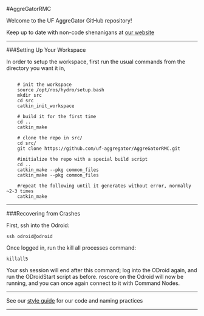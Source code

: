 #AggreGatorRMC

Welcome to the UF AggreGator GitHub repository!

Keep up to date with non-code shenanigans at [our website](http://www.ufaggregator.com "UF Aggregator Official Homepage")

----------------------------------------------------------

###Setting Up Your Workspace

In order to setup the workspace, first run the usual commands from the directory you want it in,
	
```shell

	# init the workspace
	source /opt/ros/hydro/setup.bash
	mkdir src
	cd src
	catkin_init_workspace

	# build it for the first time
	cd ..
	catkin_make

	# clone the repo in src/
	cd src/
	git clone https://github.com/uf-aggregator/AggreGatorRMC.git

	#initialize the repo with a special build script
	cd ..
	catkin_make --pkg common_files
	catkin_make --pkg common_files

	#repeat the following until it generates without error, normally ~2-3 times
	catkin_make
```

---------------------------------------------------------

###Recovering from Crashes


First, ssh into the Odroid:

```
ssh odroid@odroid
```

Once logged in, run the kill all processes command:
```
killall5
```

Your ssh session will end after this command; log into the ODroid again, and run the ODroidStart script as before. 
roscore on the Odroid will now be running, and you can once again connect to it with Command Nodes.  

----------------------------------------------------------

See our [style guide](https://github.com/uf-aggregator/AggreGatorRMC/tree/master/Getting_Started/Style_Guide "UF Aggregator Style Guide") for our code and naming practices

----------------------------------------------------------

